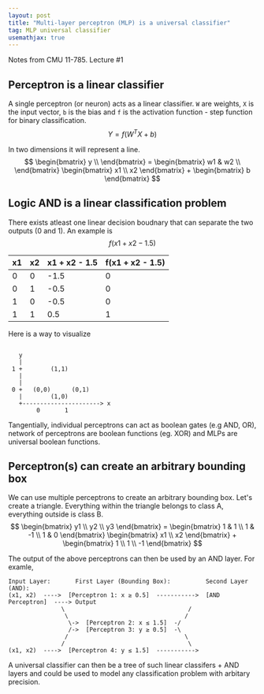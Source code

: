 ```yaml
---
layout: post
title: "Multi-layer perceptron (MLP) is a universal classifier"
tag: MLP universal classifier
usemathjax: true
---
```

<script type="text/x-mathjax-config">
  MathJax.Hub.Config({
  TeX: { equationNumbers: { autoNumber: "AMS" } }
  });
</script>
<script type="text/javascript" async src="http://cdn.mathjax.org/mathjax/latest/MathJax.js?config=TeX-AMS-MML_HTMLorMML"></script>

Notes from CMU 11-785. Lecture #1

## Perceptron is a linear classifier
A single perceptron (or neuron) acts as a linear classifier. `W` are weights, `X` is the input vector, `b` is the bias and `f` is the activation function - step function for binary classification.
$$
Y = f(W^T X + b)
$$

In two dimensions it will represent a line.
$$
\begin{bmatrix} y \\ \end{bmatrix} = \begin{bmatrix} w1 & w2 \\ \end{bmatrix} \begin{bmatrix} x1 \\ x2 \end{bmatrix} + \begin{bmatrix} b \end{bmatrix}
$$

## Logic AND is a linear classification problem
There exists atleast one linear decision boudnary that can separate the two outputs (0 and 1). An example is 
$$
f(x1 + x2 - 1.5)
$$

| x1 | x2 | x1 + x2 - 1.5 | f(x1 + x2 - 1.5) |
|----|----|---------------|------------------|
| 0  | 0  | -1.5          | 0                |
| 0  | 1  | -0.5          | 0                |
| 1  | 0  | -0.5          | 0                |
| 1  | 1  | 0.5           | 1                |

Here is a way to visualize
```plaintext

   y
   |
 1 +        (1,1)
   |        
   |        
 0 +   (0,0)      (0,1)
   |        (1,0)
   +----------------------> x
        0       1
```
Tangentially, individual perceptrons can act as boolean gates (e.g AND, OR), network of perceptrons are boolean functions (eg. XOR) and MLPs are universal boolean functions.

## Perceptron(s) can create an arbitrary bounding box
We can use multiple perceptrons to create an arbitrary bounding box.
Let's create a triangle. Everything within the triangle belongs to class A, everything outside is class B. 
$$
\begin{bmatrix} y1 \\ y2 \\ y3 \end{bmatrix} = \begin{bmatrix} 1 & 1 \\ 1 & -1 \\ 1 & 0 \end{bmatrix} \begin{bmatrix} x1 \\ x2 \end{bmatrix} + \begin{bmatrix} 1 \\ 1 \\ -1 \end{bmatrix}
$$

The output of the above perceptrons can then be used by an AND layer. For examle,
```plaintext
Input Layer:       First Layer (Bounding Box):          Second Layer (AND):
(x1, x2)  ---->  [Perceptron 1: x ≥ 0.5]  ----------->  [AND Perceptron]  ----> Output
               \                                   /
                \                                 /
                 \->  [Perceptron 2: x ≤ 1.5]  -/
                 /->  [Perceptron 3: y ≥ 0.5]  -\
                /                                 \
               /                                   \
(x1, x2)  ---->  [Perceptron 4: y ≤ 1.5]  ----------->
```
A universal classifier can then be a tree of such linear classifers + AND layers and could be used to model any classification problem with arbitary precision.
